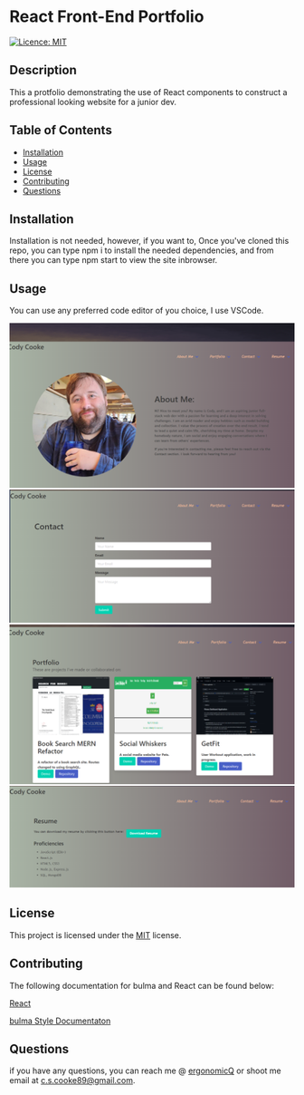 # React Front-End Portfolio
  [![Licence: MIT](https://img.shields.io/badge/License-MIT-yellow.svg)](https://opensource.org/licenses/MIT)

  ## Description
  This a protfolio demonstrating the use of React components to construct a professional looking website for a junior dev. 
  
  ## Table of Contents
  - [Installation](#installation)
  - [Usage](#usage)
  - [License](#license)
  - [Contributing](#contributing)
  - [Questions](#questions)
  
  ## Installation
  Installation is not needed, however, if you want to, Once you've cloned this repo, you can type npm i to install the needed dependencies, and from there you can type npm start to view the site inbrowser. 
  
  ## Usage
  You can use any preferred code editor of you choice, I use VSCode.

![About Me Screenshot](./screenshots/aboutme.png)
![Contact Screenshot](./screenshots/contact.png)
![Projects Screenshot](./screenshots/projects.png)
![Resume Screenshot](./screenshots/resume.png)

  ## License
 This project is licensed under the [MIT](https://opensource.org/licenses/MIT) license.
  
  ## Contributing
  The following documentation for bulma and React can be found below: 

  [React](https://react.dev/)  

  [bulma Style Documentaton](https://bulma.io/documentation/overview/start/)  
  
  ## Questions
  if you have any questions, you can reach me @ [ergonomicQ](https://github.com/ergonomicQ) or shoot me email at c.s.cooke89@gmail.com.
  
